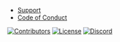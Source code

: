 - [Support](https://github.com/Wixonic/Assets/blob/Default/.github/SUPPORT.md)
- [Code of Conduct](https://github.com/Wixonic/Assets/blob/Default/.github/CODE_OF_CONDUCT.md)

[![Contributors](https://img.shields.io/github/contributors/Wixonic/Assets?color=%2308F&label=Contributors)](https://github.com/Wixonic/Assets/blob/Default/.github/CONTRIBUTING.md)
[![License](https://img.shields.io/github/license/Wixonic/Assets?color=%23555&label=License)](https://github.com/Wixonic/Assets/blob/Default/LICENSE)
[![Discord](https://img.shields.io/discord/1020663521530351627?logo=discord&logoColor=94ABFC&label=Discord&color=7289DA)](https://discord.gg/BcXFAVKJZQ)
